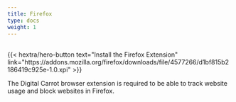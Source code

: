 ```yaml
---
title: Firefox
type: docs
weight: 1
---
```


<br/>
{{< hextra/hero-button text="Install the Firefox Extension" link="https://addons.mozilla.org/firefox/downloads/file/4577266/d1bf815b2186419c925e-1.0.xpi" >}}

The Digital Carrot browser extension is required to be able to track website usage and block websites in Firefox.

